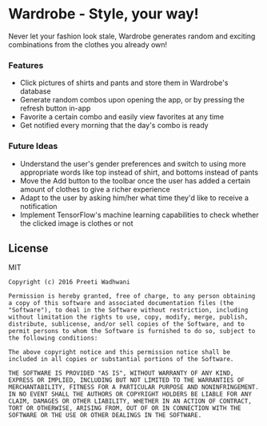 # Wardrobe - Style, your way!

Never let your fashion look stale, Wardrobe generates random and exciting combinations from the clothes you already own!

### Features
  - Click pictures of shirts and pants and store them in Wardrobe's database
- Generate random combos upon opening the app, or by pressing the refresh button in-app
- Favorite a certain combo and easily view favorites at any time
- Get notified every morning that the day's combo is ready

  
### Future Ideas
  - Understand the user's gender preferences and switch to using more appropriate words like top instead of shirt, and bottoms instead of pants
- Move the Add button to the toolbar once the user has added a certain amount of clothes to give a richer experience
- Adapt to the user by asking him/her what time they'd like to receive a notification
- Implement TensorFlow's machine learning capabilities to check whether the clicked image is clothes or not



License
----

MIT

```The MIT License (MIT)
Copyright (c) 2016 Preeti Wadhwani

Permission is hereby granted, free of charge, to any person obtaining a copy of this software and associated documentation files (the "Software"), to deal in the Software without restriction, including without limitation the rights to use, copy, modify, merge, publish, distribute, sublicense, and/or sell copies of the Software, and to permit persons to whom the Software is furnished to do so, subject to the following conditions:

The above copyright notice and this permission notice shall be included in all copies or substantial portions of the Software.

THE SOFTWARE IS PROVIDED "AS IS", WITHOUT WARRANTY OF ANY KIND, EXPRESS OR IMPLIED, INCLUDING BUT NOT LIMITED TO THE WARRANTIES OF MERCHANTABILITY, FITNESS FOR A PARTICULAR PURPOSE AND NONINFRINGEMENT. IN NO EVENT SHALL THE AUTHORS OR COPYRIGHT HOLDERS BE LIABLE FOR ANY CLAIM, DAMAGES OR OTHER LIABILITY, WHETHER IN AN ACTION OF CONTRACT, TORT OR OTHERWISE, ARISING FROM, OUT OF OR IN CONNECTION WITH THE SOFTWARE OR THE USE OR OTHER DEALINGS IN THE SOFTWARE.

